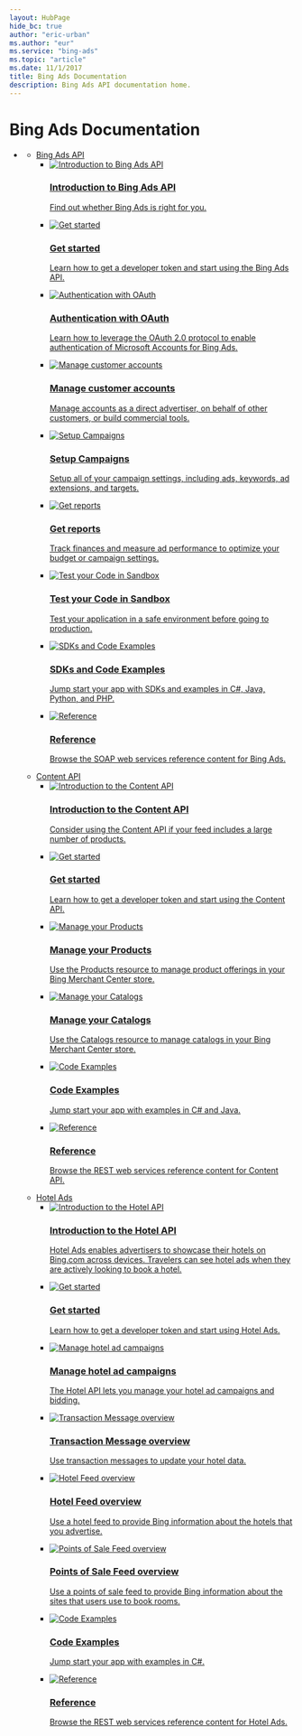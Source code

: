```yaml
---
layout: HubPage
hide_bc: true
author: "eric-urban"
ms.author: "eur"
ms.service: "bing-ads"
ms.topic: "article"
ms.date: 11/1/2017
title: Bing Ads Documentation
description: Bing Ads API documentation home.
---
```


<div id="main" class="v2">
<div class="container">
    <h1>Bing Ads Documentation</h1>
    <ul class="pivots">
        <li>
            <a href="#main"></a>
            <ul id="main">
                <li>
                    <a href="#bingapi">Bing Ads API</a>
                    <ul id="bingapi" class="cardsC">
                        <li>
                            <a href="/bingads/guides/">
                            <div class="cardSize">
                                <div class="cardPadding">
                                    <div class="card">
                                        <div class="cardImageOuter">
                                            <div class="cardImage">
                                                <img src="https://docs.microsoft.com/media/hubs/bingads/bing-ads-ads-api-introduction.svg" alt="Introduction to Bing Ads API" />
                                            </div>
                                        </div>
                                        <div class="cardText">
                                            <h3>Introduction to Bing Ads API</h3>
                                            <p>Find out whether Bing Ads is right for you.</p>
                                        </div>
                                    </div>
                                </div>
                            </div>
                            </a>
                        </li>
                        <li>
                            <a href="/bingads/guides/get-started">
                            <div class="cardSize">
                                <div class="cardPadding">
                                    <div class="card">
                                        <div class="cardImageOuter">
                                            <div class="cardImage">
                                                <img src="https://docs.microsoft.com/media/hubs/bingads/bing-ads-content-get-started.svg" alt="Get started" />
                                            </div>
                                        </div>
                                        <div class="cardText">
                                            <h3>Get started</h3>
                                            <p>Learn how to get a developer token and start using the Bing Ads API.</p>
                                        </div>
                                    </div>
                                </div>
                            </div>
                            </a>
                        </li>
                        <li>
                            <a href="/bingads/guides/authentication-oauth">
                            <div class="cardSize">
                                <div class="cardPadding">
                                    <div class="card">
                                        <div class="cardImageOuter">
                                            <div class="cardImage">
                                                <img src="https://docs.microsoft.com/media/hubs/bingads/bing-ads-ads-api-authentication.svg" alt="Authentication with OAuth" />
                                            </div>
                                        </div>
                                        <div class="cardText">
                                            <h3>Authentication with OAuth</h3>
                                            <p>Learn how to leverage the OAuth 2.0 protocol to enable authentication of Microsoft Accounts for Bing Ads.</p>
                                        </div>
                                    </div>
                                </div>
                            </div>
                            </a>
                        </li>
                        <li>
                            <a href="/bingads/guides/customer-accounts">
                            <div class="cardSize">
                                <div class="cardPadding">
                                    <div class="card">
                                        <div class="cardImageOuter">
                                            <div class="cardImage">
                                                <img src="https://docs.microsoft.com/media/hubs/bingads/bing-ads-ads-api-manage-customer-accounts.svg" alt="Manage customer accounts" />
                                            </div>
                                        </div>
                                        <div class="cardText">
                                            <h3>Manage customer accounts</h3>
                                            <p>Manage accounts as a direct advertiser, on behalf of other customers, or build commercial tools.</p>
                                        </div>
                                    </div>
                                </div>
                            </div>
                            </a>
                        </li>
                        <li>
                            <a href="/bingads/guides/campaigns">
                            <div class="cardSize">
                                <div class="cardPadding">
                                    <div class="card">
                                        <div class="cardImageOuter">
                                            <div class="cardImage">
                                                <img src="https://docs.microsoft.com/media/hubs/bingads/bing-ads-ads-api-setup-campaigns.svg" alt="Setup Campaigns" />
                                            </div>
                                        </div>
                                        <div class="cardText">
                                            <h3>Setup Campaigns</h3>
                                            <p>Setup all of your campaign settings, including ads, keywords, ad extensions, and targets.</p>
                                        </div>
                                    </div>
                                </div>
                            </div>
                            </a>
                        </li>
                        <li>
                            <a href="/bingads/guides/reports">
                            <div class="cardSize">
                                <div class="cardPadding">
                                    <div class="card">
                                        <div class="cardImageOuter">
                                            <div class="cardImage">
                                                <img src="https://docs.microsoft.com/media/hubs/bingads/bing-ads-ads-api-reports.svg" alt="Get reports" />
                                            </div>
                                        </div>
                                        <div class="cardText">
                                            <h3>Get reports</h3>
                                            <p> Track finances and measure ad performance to optimize your budget or campaign settings.</p>
                                        </div>
                                    </div>
                                </div>
                            </div>
                            </a>
                        </li>
                        <li>
                            <a href="/bingads/guides/sandbox">
                            <div class="cardSize">
                                <div class="cardPadding">
                                    <div class="card">
                                        <div class="cardImageOuter">
                                            <div class="cardImage">
                                                <img src="https://docs.microsoft.com/media/hubs/bingads/bing-ads-ads-api-sandbox.svg" alt="Test your Code in Sandbox" />
                                            </div>
                                        </div>
                                        <div class="cardText">
                                            <h3>Test your Code in Sandbox</h3>
                                            <p>Test your application in a safe environment before going to production.</p>
                                        </div>
                                    </div>
                                </div>
                            </div>
                            </a>
                        </li>
                        <li>
                            <a href="/bingads/guides/client-libraries">
                            <div class="cardSize">
                                <div class="cardPadding">
                                    <div class="card">
                                        <div class="cardImageOuter">
                                            <div class="cardImage">
                                                <img src="https://docs.microsoft.com/media/hubs/bingads/bing-ads-content-code-examples.svg" alt="SDKs and Code Examples" />
                                            </div>
                                        </div>
                                        <div class="cardText">
                                            <h3>SDKs and Code Examples</h3>
                                            <p>Jump start your app with SDKs and examples in C#, Java, Python, and PHP.</p>
                                        </div>
                                    </div>
                                </div>
                            </div>
                            </a>
                        </li>
                        <li>
                            <a href="/bingads/guides/reference">
                            <div class="cardSize">
                                <div class="cardPadding">
                                    <div class="card">
                                        <div class="cardImageOuter">
                                            <div class="cardImage">
                                                <img src="https://docs.microsoft.com/media/hubs/bingads/bing-ads-content-reference.svg" alt="Reference" />
                                            </div>
                                        </div>
                                        <div class="cardText">
                                            <h3>Reference</h3>
                                            <p>Browse the SOAP web services reference content for Bing Ads.</p>
                                        </div>
                                    </div>
                                </div>
                            </div>
                            </a>
                        </li>
                    </ul>
                </li>
                <li>
                    <a href="#contentapi">Content API</a>
                    <ul id="contentapi" class="cardsC">
                        <li>
                            <a href="/bingads/shopping-content/">
                            <div class="cardSize">
                                <div class="cardPadding">
                                    <div class="card">
                                        <div class="cardImageOuter">
                                            <div class="cardImage">
                                                <img src="https://docs.microsoft.com/media/hubs/bingads/bing-ads-content-introduction.svg" alt="Introduction to the Content API" />
                                            </div>
                                        </div>
                                        <div class="cardText">
                                            <h3>Introduction to the Content API</h3>
                                            <p>Consider using the Content API if your feed includes a large number of products.</p>
                                        </div>
                                    </div>
                                </div>
                            </div>
                            </a>
                        </li>
                        <li>
                            <a href="/bingads/shopping-content/get-started">
                            <div class="cardSize">
                                <div class="cardPadding">
                                    <div class="card">
                                        <div class="cardImageOuter">
                                            <div class="cardImage">
                                                <img src="https://docs.microsoft.com/media/hubs/bingads/bing-ads-content-get-started.svg" alt="Get started" />
                                            </div>
                                        </div>
                                        <div class="cardText">
                                            <h3>Get started</h3>
                                            <p>Learn how to get a developer token and start using the Content API.</p>
                                        </div>
                                    </div>
                                </div>
                            </div>
                            </a>
                        </li>
                        <li>
                            <a href="/bingads/shopping-content/manage-products">
                            <div class="cardSize">
                                <div class="cardPadding">
                                    <div class="card">
                                        <div class="cardImageOuter">
                                            <div class="cardImage">
                                                <img src="https://docs.microsoft.com/media/hubs/bingads/bing-ads-content-manage-products.svg" alt="Manage your Products" />
                                            </div>
                                        </div>
                                        <div class="cardText">
                                            <h3>Manage your Products</h3>
                                            <p>Use the Products resource to manage product offerings in your Bing Merchant Center store.</p>
                                        </div>
                                    </div>
                                </div>
                            </div>
                            </a>
                        </li> 
                        <li>
                            <a href="/bingads/shopping-content/manage-catalogs">
                            <div class="cardSize">
                                <div class="cardPadding">
                                    <div class="card">
                                        <div class="cardImageOuter">
                                            <div class="cardImage">
                                                <img src="https://docs.microsoft.com/media/hubs/bingads/bing-ads-content-manage-catalogs.svg" alt="Manage your Catalogs" />
                                            </div>
                                        </div>
                                        <div class="cardText">
                                            <h3>Manage your Catalogs</h3>
                                            <p>Use the Catalogs resource to manage catalogs in your Bing Merchant Center store.</p>
                                        </div>
                                    </div>
                                </div>
                            </div>
                            </a>
                        </li>                
                        <li>
                            <a href="/bingads/shopping-content/code-examples">
                            <div class="cardSize">
                                <div class="cardPadding">
                                    <div class="card">
                                        <div class="cardImageOuter">
                                            <div class="cardImage">
                                                <img src="https://docs.microsoft.com/media/hubs/bingads/bing-ads-content-code-examples.svg" alt="Code Examples" />
                                            </div>
                                        </div>
                                        <div class="cardText">
                                            <h3>Code Examples</h3>
                                            <p>Jump start your app with examples in C# and Java.</p>
                                        </div>
                                    </div>
                                </div>
                            </div>
                            </a>
                        </li>
                        <li>
                            <a href="/bingads/shopping-content/reference">
                            <div class="cardSize">
                                <div class="cardPadding">
                                    <div class="card">
                                        <div class="cardImageOuter">
                                            <div class="cardImage">
                                                <img src="https://docs.microsoft.com/media/hubs/bingads/bing-ads-content-reference.svg" alt="Reference" />
                                            </div>
                                        </div>
                                        <div class="cardText">
                                            <h3>Reference</h3>
                                            <p>Browse the REST web services reference content for Content API.</p>
                                        </div>
                                    </div>
                                </div>
                            </div>
                            </a>
                        </li>
                    </ul>
                </li>
                <li>
                    <a href="#hotelads">Hotel Ads</a>
                    <ul id="hotelads" class="cardsC">
                        <li>
                            <a href="/bingads/hotel-ads/">
                            <div class="cardSize">
                                <div class="cardPadding">
                                    <div class="card">
                                        <div class="cardImageOuter">
                                            <div class="cardImage">
                                                <img src="https://docs.microsoft.com/media/hubs/bingads/bing-ads-hotel-introduction.svg" alt="Introduction to the Hotel API" />
                                            </div>
                                        </div>
                                        <div class="cardText">
                                            <h3>Introduction to the Hotel API</h3>
                                            <p>Hotel Ads enables advertisers to showcase their hotels on Bing.com across devices. Travelers can see hotel ads when they are actively looking to book a hotel.</p>
                                        </div>
                                    </div>
                                </div>
                            </div>
                            </a>
                        </li>
                        <li>
                            <a href="/bingads/hotel-service/get-started">
                            <div class="cardSize">
                                <div class="cardPadding">
                                    <div class="card">
                                        <div class="cardImageOuter">
                                            <div class="cardImage">
                                                <img src="https://docs.microsoft.com/media/hubs/bingads/bing-ads-content-get-started.svg" alt="Get started" />
                                            </div>
                                        </div>
                                        <div class="cardText">
                                            <h3>Get started</h3>
                                            <p>Learn how to get a developer token and start using Hotel Ads.</p>
                                        </div>
                                    </div>
                                </div>
                            </div>
                            </a>
                        </li>
                        <li>
                            <a href="/bingads/hotel-service/manage-hotel-campaigns">
                            <div class="cardSize">
                                <div class="cardPadding">
                                    <div class="card">
                                        <div class="cardImageOuter">
                                            <div class="cardImage">
                                                <img src="https://docs.microsoft.com/media/hubs/bingads/bing-ads-hotel-manage-campaigns.svg" alt="Manage hotel ad campaigns" />
                                            </div>
                                        </div>
                                        <div class="cardText">
                                            <h3>Manage hotel ad campaigns</h3>
                                            <p>The Hotel API lets you manage your hotel ad campaigns and bidding.</p>
                                        </div>
                                    </div>
                                </div>
                            </div>
                            </a>
                        </li>
                        <li>
                            <a href="/bingads/transaction-message/transaction-message">
                            <div class="cardSize">
                                <div class="cardPadding">
                                    <div class="card">
                                        <div class="cardImageOuter">
                                            <div class="cardImage">
                                                <img src="https://docs.microsoft.com/media/hubs/bingads/bing-ads-hotel-transaction-message.svg" alt="Transaction Message overview" />
                                            </div>
                                        </div>
                                        <div class="cardText">
                                            <h3>Transaction Message overview</h3>
                                            <p>Use transaction messages to update your hotel data.</p>
                                        </div>
                                    </div>
                                </div>
                            </div>
                            </a>
                        </li>
                        <li>
                            <a href="/bingads/hotel-feed/hotel-feed">
                            <div class="cardSize">
                                <div class="cardPadding">
                                    <div class="card">
                                        <div class="cardImageOuter">
                                            <div class="cardImage">
                                                <img src="https://docs.microsoft.com/media/hubs/bingads/bing-ads-hotel-feed-overview.svg" alt="Hotel Feed overview" />
                                            </div>
                                        </div>
                                        <div class="cardText">
                                            <h3>Hotel Feed overview</h3>
                                            <p>Use a hotel feed to provide Bing information about the hotels that you advertise.</p>
                                        </div>
                                    </div>
                                </div>
                            </div>
                            </a>
                        </li>
                        <li>
                            <a href="/bingads/pos-feed/pos-feed">
                            <div class="cardSize">
                                <div class="cardPadding">
                                    <div class="card">
                                        <div class="cardImageOuter">
                                            <div class="cardImage">
                                                <img src="https://docs.microsoft.com/media/hubs/bingads/bing-ads-hotel-pos-feed.svg" alt="Points of Sale Feed overview" />
                                            </div>
                                        </div>
                                        <div class="cardText">
                                            <h3>Points of Sale Feed overview</h3>
                                            <p>Use a points of sale feed to provide Bing information about the sites that users use to book rooms.</p>
                                        </div>
                                    </div>
                                </div>
                            </div>
                            </a>
                        </li>
                        <li>
                            <a href="/bingads/hotel-service/code-examples">
                            <div class="cardSize">
                                <div class="cardPadding">
                                    <div class="card">
                                        <div class="cardImageOuter">
                                            <div class="cardImage">
                                                <img src="https://docs.microsoft.com/media/hubs/bingads/bing-ads-content-code-examples.svg" alt="Code Examples" />
                                            </div>
                                        </div>
                                        <div class="cardText">
                                            <h3>Code Examples</h3>
                                            <p>Jump start your app with examples in C#.</p>
                                        </div>
                                    </div>
                                </div>
                            </div>
                            </a>
                        </li>
                        <li>
                            <a href="/bingads/hotel-service/reference">
                            <div class="cardSize">
                                <div class="cardPadding">
                                    <div class="card">
                                        <div class="cardImageOuter">
                                            <div class="cardImage">
                                                <img src="https://docs.microsoft.com/media/hubs/bingads/bing-ads-content-reference.svg" alt="Reference" />
                                            </div>
                                        </div>
                                        <div class="cardText">
                                            <h3>Reference</h3>
                                            <p>Browse the REST web services reference content for Hotel Ads.</p>
                                        </div>
                                    </div>
                                </div>
                            </div>
                            </a>
                        </li>
                    </ul>
                </li>                
            </ul>
        </li>
    </ul>
</div>
